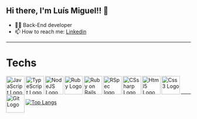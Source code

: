 <h2> Hi there, I'm Luís Miguel!! 👋 </h2>

- :man_technologist: Back-End developer 
- 📫 How to reach me: <a href= "https://www.linkedin.com/in/luismiguelsilvaamorim" target="_blank"> Linkedin </a>

---

<h1>Techs</h1>
<img src="https://cdn.jsdelivr.net/gh/devicons/devicon/icons/javascript/javascript-original.svg" alt="JavaScript Logo" width="50" height="50" align="left" title="JavaScript" />
<img src="https://cdn.jsdelivr.net/gh/devicons/devicon/icons/typescript/typescript-original.svg" alt="TypeScript Logo" width="50" height="50" align="left" title="TypeScript" />
<img src="https://cdn.jsdelivr.net/gh/devicons/devicon/icons/nodejs/nodejs-original.svg" alt="NodeJS Logo" width="50" height="50" align="left" title="Node.JS"/>
<img src="https://cdn.jsdelivr.net/gh/devicons/devicon/icons/ruby/ruby-plain.svg" alt="Ruby Logo" width="50" height="50" align="left" title="Ruby"/>
<img src="https://cdn.jsdelivr.net/gh/devicons/devicon/icons/rails/rails-plain.svg" alt="Ruby on Rails Logo" width="50" height="50" align="left" title="Ruby on Rails"/>
<img src="https://cdn.jsdelivr.net/gh/devicons/devicon/icons/rspec/rspec-original.svg" alt="RSpec logo" width="50" height="50" align="left" title="RSpec" />
<img src="https://cdn.jsdelivr.net/gh/devicons/devicon/icons/csharp/csharp-original.svg" alt="CSsharp Logo" width="50" height="50" align="left" title="Csharp"/>
<img src="https://cdn.jsdelivr.net/gh/devicons/devicon/icons/html5/html5-original-wordmark.svg" alt="Html5 Logo" width="50" height="50" align="left" title="HTML5" />
<img src="https://cdn.jsdelivr.net/gh/devicons/devicon/icons/css3/css3-original-wordmark.svg"  alt="Css3 Logo" width="50" height="50" align="left" title="CSS3"/>
<img src="https://cdn.jsdelivr.net/gh/devicons/devicon/icons/git/git-plain-wordmark.svg" alt="Git Logo" width="50" height="50" align="left" title="Git" /><br><br>

---

[![Top Langs](https://github-readme-stats.vercel.app/api/top-langs/?username=luisMSAmorim&layout=compact&show_icons=true&theme=chartreuse-dark&exclude_repo=empresaX,BlogX&hide=HTML,EJS,Handlebars,Haml,CSS)](https://github.com/luisMSAmorim/github-readme-stats)

